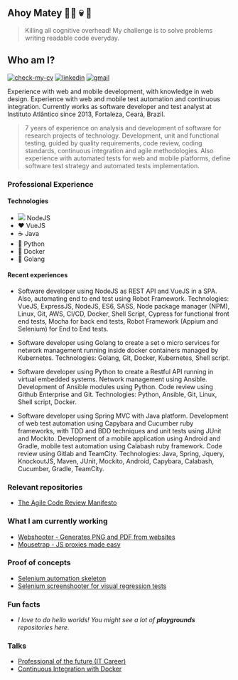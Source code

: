 ## Ahoy Matey 🏴‍☠️ :skull: 🦜

> Killing all cognitive overhead! My challenge is to solve problems writing readable code everyday.

## Who am I?
[![check-my-cv](https://img.shields.io/badge/Check_my_CV-gray?style=flat-square&logo=read-the-docs&logoColor=white)](https://raw.githubusercontent.com/rondymesquita/rondymesquita/master/cv/cv-alvaro-rondinelli-mesquita-da-silva.pdf)
[![linkedin](https://img.shields.io/badge/Linkedin-0077B5?style=flat-square&logo=Linkedin&logoColor=white)](https://www.linkedin.com/in/rondinelli-mesquita-60b18a31)
[![gmail](https://img.shields.io/badge/Gmail-D14836?style=flat-square&logo=Gmail&logoColor=white)](mailto:rondinellimesquitas@gmail.com)

Experience with web and mobile development, with knowledge in web design. Experience with web and mobile test automation and continuous integration. Currently works as software developer and test analyst at Instituto Atlântico since 2013, Fortaleza, Ceará, Brazil.

> 7 years of experience on analysis and development of software for research projects of technology. Development, unit and functional testing, guided by quality requirements, code review, coding standards, continuous integration and agile methodologies. Also experience with automated tests for web and mobile platforms, define software test strategy and automated tests implementation.

### Professional Experience
#### Technologies
- ![](https://img.shields.io/static/v1?message=%20&logo=Node.js&labelColor=white&color=white&label=%20&style=flat-square) NodeJS
- :hearts: VueJS
- :coffee: Java
- :snake: Python
- :ship: Docker
- :runner: Golang

#### Recent experiences
- Software developer using NodeJS as REST API and VueJS in a SPA. Also, automating end to end test using Robot Framework. Technologies: VueJS, ExpressJS, NodeJS, ES6, SASS, Node package manager (NPM), Linux, Git, AWS, CI/CD, Docker, Shell Script, Cypress for functional front end tests, Mocha for back end tests, Robot Framework (Appium and Selenium) for End to End tests.

- Software developer using Golang to create a set o micro services for network management running inside docker containers managed by Kubernetes.
Technologies: Golang, Git, Docker, Kubernetes, Shell script.

- Software developer using Python to create a Restful API running in virtual embedded systems. Network management using Ansible. Development of Ansible modules using Python. Code review using Github Enterprise and Git. Technologies: Python, Ansible, Git, Linux, Shell script, Docker.

- Software developer using Spring MVC with Java platform. Development of web test automation using Capybara and Cucumber ruby frameworks, with TDD and BDD techniques and unit tests using JUnit and Mockito. Development of a mobile application using Android and Gradle, mobile test automation using Calabash ruby framework. Code review using Gitlab and TeamCity. Technologies: Java, Spring, Jquery, KnockoutJS, Maven,  JUnit, Mockito, Android, Capybara, Calabash, Cucumber, Gradle, TeamCity.

### Relevant repositories
* [The Agile Code Review Manifesto](https://github.com/rondymesquita/the-agile-code-review-manifesto)

### What I am currently working
* [Webshooter - Generates PNG and PDF from websites](https://github.com/rondymesquita/webshooter)
* [Mousetrap - JS proxies made easy](https://github.com/rondymesquita/mousetrap)

### Proof of concepts
* [Selenium automation skeleton](https://github.com/rondymesquita/selenium-robot)
* [Selenium screenshooter for visual regression tests](https://github.com/rondymesquita/selenium-screencapture)

### Fun facts
* *I love to do hello worlds! You might see a lot of **playgrounds** repositories here.*

### Talks
* [Professional of the future (IT Career)](https://raw.githubusercontent.com/rondymesquita/rondymesquita/master/talks/Professional_of_the_Future_Rondinelli_Mesquita.pdf)
* [Continuous Integration with Docker](https://raw.githubusercontent.com/rondymesquita/rondymesquita/master/talks/Continuous_Integration_with_Docker_Rondinelli_Mesquita.pdf)
